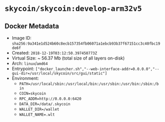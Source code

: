 # `skycoin/skycoin:develop-arm32v5`

## Docker Metadata

- Image ID: `sha256:9a341e1d524b60c8ecb157354fb06071a1ebcb93b37f67151cc3c40fbc19de6f`
- Created: `2018-12-19T03:12:50.397450773Z`
- Virtual Size: ~ 56.37 Mb
    (total size of all layers on-disk)
- Arch: `linux`/`amd64`
- Entrypoint: `["docker_launcher.sh","--web-interface-addr=0.0.0.0","--gui-dir=/usr/local/skycoin/src/gui/static"]`
- Environment:
    - `PATH=/usr/local/sbin:/usr/local/bin:/usr/sbin:/usr/bin:/sbin:/bin`
    - `COIN=skycoin`
    - `RPC_ADDR=http://0.0.0.0:6420`
    - `DATA_DIR=/data/.skycoin`
    - `WALLET_DIR=/wallet`
    - `WALLET_NAME=.wlt`

